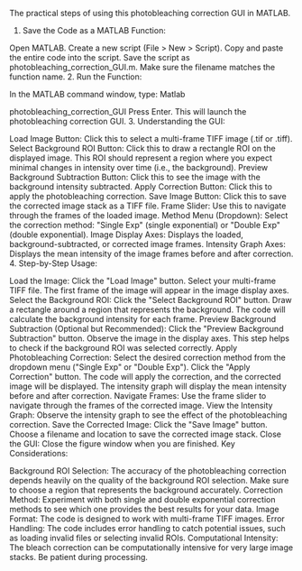 The practical steps of using this photobleaching correction GUI in MATLAB.

1. Save the Code as a MATLAB Function:

Open MATLAB.
Create a new script (File > New > Script).
Copy and paste the entire code into the script.
Save the script as photobleaching_correction_GUI.m. Make sure the filename matches the function name.
2. Run the Function:

In the MATLAB command window, type:
Matlab

photobleaching_correction_GUI
Press Enter. This will launch the photobleaching correction GUI.
3. Understanding the GUI:

Load Image Button:
Click this to select a multi-frame TIFF image (.tif or .tiff).
Select Background ROI Button:
Click this to draw a rectangle ROI on the displayed image. This ROI should represent a region where you expect minimal changes in intensity over time (i.e., the background).
Preview Background Subtraction Button:
Click this to see the image with the background intensity subtracted.
Apply Correction Button:
Click this to apply the photobleaching correction.
Save Image Button:
Click this to save the corrected image stack as a TIFF file.
Frame Slider:
Use this to navigate through the frames of the loaded image.
Method Menu (Dropdown):
Select the correction method: "Single Exp" (single exponential) or "Double Exp" (double exponential).
Image Display Axes:
Displays the loaded, background-subtracted, or corrected image frames.
Intensity Graph Axes:
Displays the mean intensity of the image frames before and after correction.
4. Step-by-Step Usage:

Load the Image:
Click the "Load Image" button.
Select your multi-frame TIFF file.
The first frame of the image will appear in the image display axes.
Select the Background ROI:
Click the "Select Background ROI" button.
Draw a rectangle around a region that represents the background.
The code will calculate the background intensity for each frame.
Preview Background Subtraction (Optional but Recommended):
Click the "Preview Background Subtraction" button.
Observe the image in the display axes. This step helps to check if the background ROI was selected correctly.
Apply Photobleaching Correction:
Select the desired correction method from the dropdown menu ("Single Exp" or "Double Exp").
Click the "Apply Correction" button.
The code will apply the correction, and the corrected image will be displayed.
The intensity graph will display the mean intensity before and after correction.
Navigate Frames:
Use the frame slider to navigate through the frames of the corrected image.
View the Intensity Graph:
Observe the intensity graph to see the effect of the photobleaching correction.
Save the Corrected Image:
Click the "Save Image" button.
Choose a filename and location to save the corrected image stack.
Close the GUI:
Close the figure window when you are finished.
Key Considerations:

Background ROI Selection: The accuracy of the photobleaching correction depends heavily on the quality of the background ROI selection. Make sure to choose a region that represents the background accurately.
Correction Method: Experiment with both single and double exponential correction methods to see which one provides the best results for your data.
Image Format: The code is designed to work with multi-frame TIFF images.
Error Handling: The code includes error handling to catch potential issues, such as loading invalid files or selecting invalid ROIs.
Computational Intensity: The bleach correction can be computationally intensive for very large image stacks. Be patient during processing.
